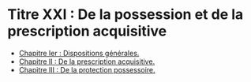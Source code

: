 # Titre XXI : De la possession et de la prescription acquisitive

- [Chapitre Ier : Dispositions générales.](chapitre-ier)
- [Chapitre II : De la prescription acquisitive.](chapitre-ii)
- [Chapitre III : De la protection possessoire.](chapitre-iii)
